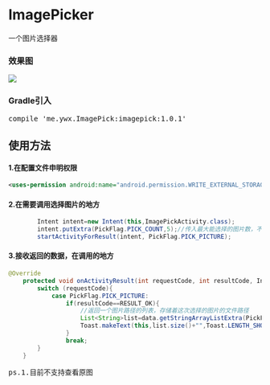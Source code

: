 # ImagePicker
一个图片选择器

### 效果图
![](demo.gif)

### Gradle引入
<pre>compile 'me.ywx.ImagePick:imagepick:1.0.1'</pre>

## 使用方法
#### 1.在配置文件申明权限
```xml
<uses-permission android:name="android.permission.WRITE_EXTERNAL_STORAGE"/>
```
#### 2.在需要调用选择图片的地方
```java
        Intent intent=new Intent(this,ImagePickActivity.class);
        intent.putExtra(PickFlag.PICK_COUNT,5);//传入最大能选择的图片数，不传此参数默认为1
        startActivityForResult(intent, PickFlag.PICK_PICTURE);
```
#### 3.接收返回的数据，在调用的地方
```java
@Override
    protected void onActivityResult(int requestCode, int resultCode, Intent data) {
        switch (requestCode){
            case PickFlag.PICK_PICTURE:
                if(resultCode==RESULT_OK){
                    //返回一个图片路径的列表，存储着这次选择的图片的文件路径
                    List<String>list=data.getStringArrayListExtra(PickFlag.PICK_LIST);
                    Toast.makeText(this,list.size()+"",Toast.LENGTH_SHORT).show();
                }
                break;
        }
    }
```
<pre>ps.1.目前不支持查看原图</pre>
